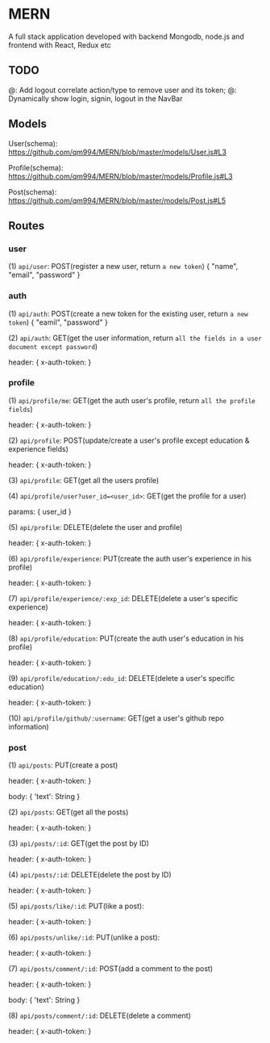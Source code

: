 # MERN
A full stack application developed with backend Mongodb, node.js and frontend with React, Redux etc


## TODO

@: Add logout correlate action/type to remove user and its token;
@: Dynamically show login, signin, logout in the NavBar

## Models

User(schema): https://github.com/qm994/MERN/blob/master/models/User.js#L3

Profile(schema): https://github.com/qm994/MERN/blob/master/models/Profile.js#L3

Post(schema): https://github.com/qm994/MERN/blob/master/models/Post.js#L5


## Routes

### user
(1) `api/user`: POST(register a new user, return `a new token`)
  {
    "name",
    "email",
    "password"
  }

### auth
(1) `api/auth`: POST(create a new token for the existing user, return `a new token`)
  {
    "eamil",
    "password"
  }
  
(2) `api/auth`: GET(get the user information, return `all the fields in a user document except password`)
  
  header: {
    x-auth-token: <Your token>
  }
  
### profile
(1) `api/profile/me`: GET(get the auth user's profile, return `all the profile fields`)

   header: {
    x-auth-token: <Your token>
  }
  
(2) `api/profile`: POST(update/create a user's profile except education & experience fields)

  header: {
    x-auth-token: <Your token>
  }
  
(3) `api/profile`: GET(get all the users profile)

(4) `api/profile/user?user_id=<user_id>`: GET(get the profile for a user)

  params: { user_id }

(5) `api/profile`: DELETE(delete the user and profile)

  header: {
    x-auth-token: <Your token>
  }
  
(6) `api/profile/experience`: PUT(create the auth user's experience in his profile)

  header: {
    x-auth-token: <Your token>
  }
  
(7) `api/profile/experience/:exp_id`: DELETE(delete a user's specific experience)

   header: {
    x-auth-token: <Your token>
  }

(8) `api/profile/education`: PUT(create the auth user's education in his profile)

  header: {
    x-auth-token: <Your token>
  }
  
(9) `api/profile/education/:edu_id`: DELETE(delete a user's specific education)

   header: {
    x-auth-token: <Your token>
  }
  
(10) `api/profile/github/:username`: GET(get a user's github repo information)


### post

(1) `api/posts`: PUT(create a post)
   
   header: {
    x-auth-token: <Your token>
  }
  
   body: {
    'text': String
  }

(2) `api/posts`: GET(get all the posts)
  
  header: {
    x-auth-token: <Your token>
  }

(3) `api/posts/:id`: GET(get the post by ID)
  
  header: {
    x-auth-token: <Your token>
  }
  
(4) `api/posts/:id`: DELETE(delete the post by ID)

  header: {
    x-auth-token: <Your token>
  }
  
(5) `api/posts/like/:id`: PUT(like a post):

  header: {
    x-auth-token: <Your token>
  }
  
(6) `api/posts/unlike/:id`: PUT(unlike a post):

  header: {
    x-auth-token: <Your token>
  }
  
(7) `api/posts/comment/:id`: POST(add a comment to the post)

   header: {
    x-auth-token: <Your token>
  }
  
   body: {
    'text': String
  }

(8) `api/posts/comment/:id`: DELETE(delete a comment)

  header: {
    x-auth-token: <Your token>
  }

    
